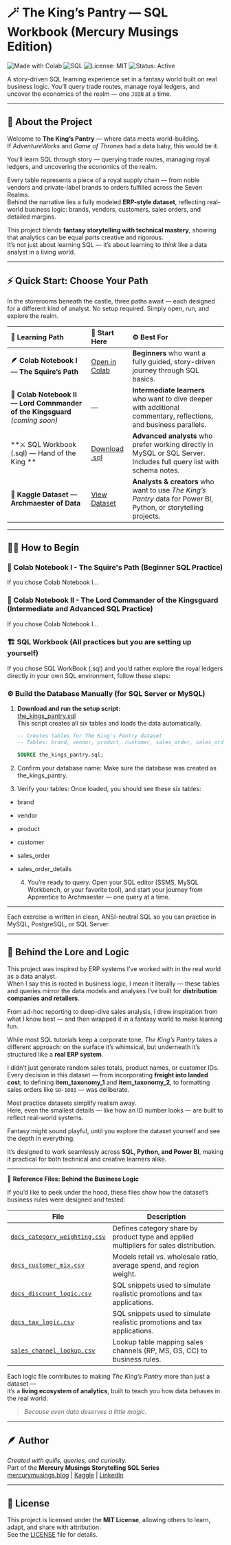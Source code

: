 # 🪄 The King’s Pantry — SQL Workbook (Mercury Musings Edition)


![Made with Colab](https://img.shields.io/badge/Made%20with-Colab-orange?logo=googlecolab)
![SQL](https://img.shields.io/badge/Language-SQL-blue)
![License: MIT](https://img.shields.io/badge/License-MIT-green)
![Status: Active](https://img.shields.io/badge/Status-Active-success)


A story-driven SQL learning experience set in a fantasy world built on real business logic. You’ll query trade routes, manage royal ledgers, and uncover the economics of the realm — one `JOIN` at a time.

---

## 🌿 About the Project

Welcome to **The King’s Pantry** — where data meets world-building.  
If *AdventureWorks* and *Game of Thrones* had a data baby, this would be it.

You’ll learn SQL through story — querying trade routes, managing royal ledgers, and uncovering the economics of the realm.

Every table represents a piece of a royal supply chain — from noble vendors and private-label brands to orders fulfilled across the Seven Realms.  
Behind the narrative lies a fully modeled **ERP-style dataset**, reflecting real-world business logic: brands, vendors, customers, sales orders, and detailed margins.

This project blends **fantasy storytelling with technical mastery**, showing that analytics can be equal parts creative and rigorous.  
It’s not just about learning SQL — it’s about learning to *think* like a data analyst in a living world.

---

## ⚡ Quick Start: Choose Your Path  

In the storerooms beneath the castle, three paths await — each designed for a different kind of analyst. No setup required. Simply open, run, and explore the realm.  

| 🧭 Learning Path | 🏁 Start Here | ⚙️ Best For |
|:-----------------|:-------------|:------------|
| **🪶 Colab Notebook I — The Squire’s Path** | [Open in Colab](https://colab.research.google.com/github/ardonna-mm/the-kings-pantry/blob/main/notebooks/The_Kings_Pantry_SQL_Workbook.ipynb) | **Beginners** who want a fully guided, story-driven journey through SQL basics. |
| **📜 Colab Notebook II — Lord Comnmander of the Kingsguard** *(coming soon)* | — | **Intermediate learners** who want to dive deeper with additional commentary, reflections, and business parallels. |
| **⚔️ SQL Workbook (.sql) — Hand of the King ** | [Download .sql](https://github.com/ardonna-mm/the-kings-pantry/blob/main/workbooks/The_Kings_Pantry_Workbook.sql) | **Advanced analysts** who prefer working directly in MySQL or SQL Server. Includes full query list with schema notes. |
| **🏰 Kaggle Dataset — Archmaester of Data** | [View Dataset](https://www.kaggle.com/datasets/...) | **Analysts & creators** who want to use *The King’s Pantry* data for Power BI, Python, or storytelling projects. |

---

##  🧙‍♀️ How to Begin  

### 🧭 Colab Notebook I - The Squire's Path (Beginner SQL Practice)

If you chose Colab Notebook I... 

### 🧭 Colab Notebook II - The Lord Commander of the Kingsguard (Intermediate and Advanced SQL Practice)

If you chose Colab Notebook I...

### 🏗️ SQL Workbook (All practices but you are setting up yourself)

If you chose SQL WorkBook (.sql) and you’d rather explore the royal ledgers directly in your own SQL environment, follow these steps:

### ⚙️ Build the Database Manually (for SQL Server or MySQL)


1. **Download and run the setup script:**  
   [the_kings_pantry.sql](the_kings_pantry.sql)  
   This script creates all six tables and loads the data automatically.  

   ```sql
   -- Creates tables for The King's Pantry dataset
   -- Tables: brand, vendor, product, customer, sales_order, sales_order_details

   SOURCE the_kings_pantry.sql;

  2. Confirm your database name:
Make sure the database was created as the_kings_pantry.

  3. Verify your tables:
Once loaded, you should see these six tables:

- brand

- vendor

- product

- customer

- sales_order

- sales_order_details

  4. You’re ready to query.
  Open your SQL editor (SSMS, MySQL Workbench, or your favorite tool), and start your journey from Apprentice to Archmaester — one query at a time.

---

Each exercise is written in clean, ANSI-neutral SQL so you can practice in MySQL, PostgreSQL, or SQL Server.

---

 ## 🧩 Behind the Lore and Logic

This project was inspired by ERP systems I’ve worked with in the real world as a data analyst.  
When I say this is rooted in business logic, I mean it literally — these tables and queries mirror the data models and analyses I’ve built for **distribution companies and retailers**.

From ad-hoc reporting to deep-dive sales analysis, I drew inspiration from what I know best — and then wrapped it in a fantasy world to make learning fun.

While most SQL tutorials keep a corporate tone, *The King’s Pantry* takes a different approach: on the surface it’s whimsical, but underneath it’s structured like a **real ERP system**.

I didn’t just generate random sales totals, product names, or customer IDs. Every decision in this dataset — from incorporating **freight into landed cost**, to defining **item_taxonomy_1** and **item_taxonomy_2**, to formatting sales orders like `SO-1001` — was deliberate.  

Most practice datasets simplify realism away.  
Here, even the smallest details — like how an ID number looks — are built to reflect real-world systems.  

Fantasy might sound playful, until you explore the dataset yourself and see the depth in everything.

It’s designed to work seamlessly across **SQL, Python, and Power BI**, making it practical for both technical and creative learners alike.

---

📂 **Reference Files: Behind the Business Logic**

If you’d like to peek under the hood, these files show how the dataset’s business rules were designed and tested:

| File | Description |
|------|--------------|
| [`docs_category_weighting.csv`](./references/docs_category_weighting.csv) | Defines category share by product type and applied multipliers for sales distribution. |
| [`docs_customer_mix.csv`](./references/docs_customer_mix.csv) | Models retail vs. wholesale ratio, average spend, and region weight. |
| [`docs_discount_logic.csv`](./references/docs_discount_logic.csv) | SQL snippets used to simulate realistic promotions and tax applications. |
| [`docs_tax_logic.csv`](./references/docs_tax_logic.csv) | SQL snippets used to simulate realistic promotions and tax applications. |
| [`sales_channel_lookup.csv`](./references/sales_channel_lookup.csv) | Lookup table mapping sales channels (RP, MS, GS, CC) to business rules. |

Each logic file contributes to making *The King’s Pantry* more than just a dataset —  
it’s a **living ecosystem of analytics**, built to teach you how data behaves in the real world.

> *Because even data deserves a little magic.*

---


## 🪶 Author

 *Created with quills, queries, and curiosity.*  
Part of the **Mercury Musings Storytelling SQL Series**  
[mercurymusings.blog](https://mercurymusings.blog) | [Kaggle](https://www.kaggle.com/ardonnalcardines) | [LinkedIn](https://www.linkedin.com/in/ardonnacardines/)

---

## 🪪 License

This project is licensed under the **MIT License**, allowing others to learn, adapt, and share with attribution.  
See the [LICENSE](LICENSE) file for details.
